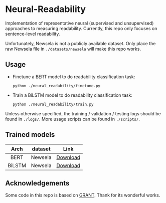 # Neural-Readability

Implementation of representative neural (supervised and unsupervised) approaches to measuring readability. Currently, this repo only focuses on sentence-level readability.

Unfortunately, Newsela is not a publicly available dataset. Only place the raw Newsela file in ```./datasets/newsela``` will make this repo works.

## Usage

- Finetune a BERT model to do readability classification task:

	```shell
	python ./neural_readability/finetune.py
	```

- Train a BiLSTM model to do readability classification task:

	```shell
	python ./neural_readability/train.py
	```

Unless otherwise specified, the training / validation / testing logs should be found in ```./logs/```. More usage scripts can be found in ```./scripts/```.

## Trained models

|  Arch  | dataset |                             Link                             |
| :----: | :-----: | :----------------------------------------------------------: |
|  BERT  | Newsela | [Download](https://lxylab.oss-cn-shanghai.aliyuncs.com/Neural-Readability/BERT/checkpoint15.pt) |
| BiLSTM | Newsela | [Download](https://lxylab.oss-cn-shanghai.aliyuncs.com/Neural-Readability/BiLSTM/checkpoint100.pt) |

## Acknowledgements

Some code in this repo is based on [GRANT](https://github.com/kinimod23/GRANT/). Thank for its wonderful works.
